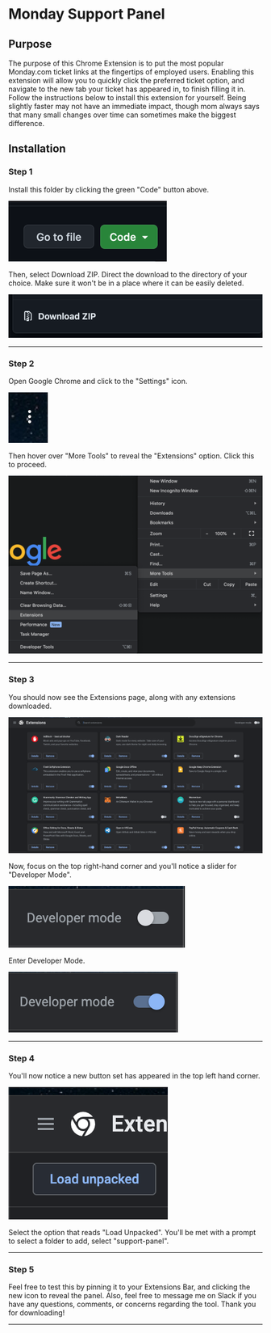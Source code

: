 # Monday Support Panel

## Purpose

The purpose of this Chrome Extension is to put the most popular Monday.com ticket links at the fingertips of employed users. Enabling this extension will allow you to quickly click the preferred ticket option, and navigate to the new tab your ticket has appeared in, to finish filling it in. Follow the instructions below to install this extension for yourself. Being slightly faster may not have an immediate impact, though mom always says that many small changes over time can sometimes make the biggest difference.

## Installation

### Step 1

Install this folder by clicking the green "Code" button above.

![Code Button](code_button.png)

Then, select Download ZIP. Direct the download to the directory of your choice. Make sure it won't be in a place where it can be easily deleted.

![Download ZIP](download_zip.png)

---

### Step 2

Open Google Chrome and click to the "Settings" icon.

![Settings Icon](icon_settings.png)

Then hover over "More Tools" to reveal the "Extensions" option. Click this to proceed.

![How to get to Extensions](nav_extensions.png)

---

### Step 3

You should now see the Extensions page, along with any extensions downloaded. 

![Extensions Page](extensions.png)

Now, focus on the top right-hand corner and you'll notice a slider for "Developer Mode".

![Dev Mode Off](dev_mode_off.png)

Enter Developer Mode.

![Dev Mode On](dev_mode_on.png)

---

### Step 4

You'll now notice a new button set has appeared in the top left hand corner.

![Load Unpacked](load_unpacked.png)

Select the option that reads "Load Unpacked". You'll be met with a prompt to select a folder to add, select "support-panel".

---

### Step 5

Feel free to test this by pinning it to your Extensions Bar, and clicking the new icon to reveal the panel. Also, feel free to message me on Slack if you have any questions, comments, or concerns regarding the tool. Thank you for downloading!

---
